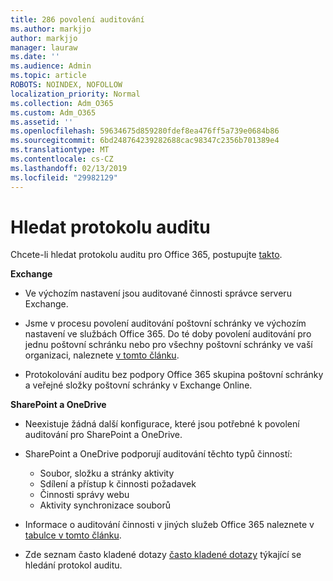 ```yaml
---
title: 286 povolení auditování
ms.author: markjjo
author: markjjo
manager: lauraw
ms.date: ''
ms.audience: Admin
ms.topic: article
ROBOTS: NOINDEX, NOFOLLOW
localization_priority: Normal
ms.collection: Adm_O365
ms.custom: Adm_O365
ms.assetid: ''
ms.openlocfilehash: 59634675d859280fdef8ea476ff5a739e0684b86
ms.sourcegitcommit: 6bd248764239282688cac98347c2356b701389e4
ms.translationtype: MT
ms.contentlocale: cs-CZ
ms.lasthandoff: 02/13/2019
ms.locfileid: "29982129"
---
```

# <a name="search-the-audit-log"></a>Hledat protokolu auditu

Chcete-li hledat protokolu auditu pro Office 365, postupujte [takto](https://docs.microsoft.com/office365/securitycompliance/search-the-audit-log-in-security-and-compliance#search-the-audit-log). 

**Exchange**

- Ve výchozím nastavení jsou auditované činnosti správce serveru Exchange.

- Jsme v procesu povolení auditování poštovní schránky ve výchozím nastavení ve službách Office 365. Do té doby povolení auditování pro jednu poštovní schránku nebo pro všechny poštovní schránky ve vaší organizaci, naleznete [v tomto článku](https://docs.microsoft.com/office365/securitycompliance/enable-mailbox-auditing).

- Protokolování auditu bez podpory Office 365 skupina poštovní schránky a veřejné složky poštovní schránky v Exchange Online.

**SharePoint a OneDrive**

- Neexistuje žádná další konfigurace, které jsou potřebné k povolení auditování pro SharePoint a OneDrive.

- SharePoint a OneDrive podporují auditování těchto typů činností: 

    - Soubor, složku a stránky aktivity
    - Sdílení a přístup k činnosti požadavek
    - Činnosti správy webu
    - Aktivity synchronizace souborů

- Informace o auditování činnosti v jiných služeb Office 365 naleznete v [tabulce v tomto článku](https://docs.microsoft.com/office365/securitycompliance/search-the-audit-log-in-security-and-compliance#audited-activities).

- Zde seznam často kladené dotazy [často kladené dotazy](https://docs.microsoft.com/office365/securitycompliance/search-the-audit-log-in-security-and-compliance#frequently-asked-questions) týkající se hledání protokol auditu.
